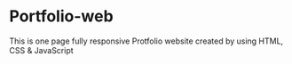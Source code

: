 # Portfolio-web
This is one page fully responsive Protfolio website created by using HTML, CSS & JavaScript 
